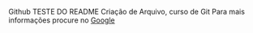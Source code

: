 Github
TESTE DO README
Criação de Arquivo, curso de Git
Para mais informações procure no [Google](https:/google.com)

